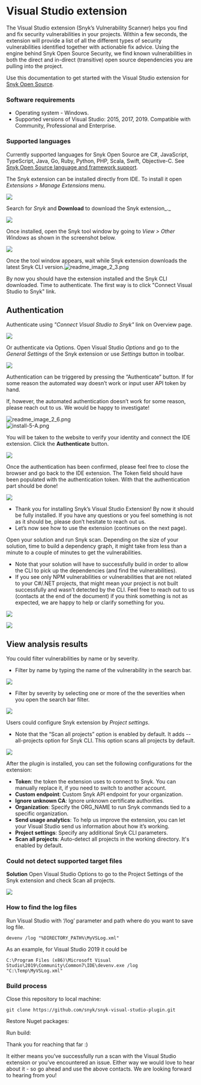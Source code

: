 # Visual Studio extension

The Visual Studio extension \(Snyk’s Vulnerability Scanner\) helps you find and fix security vulnerabilities in your projects. Within a few seconds, the extension will provide a list of all the different types of security vulnerabilities identified together with actionable fix advice. Using the engine behind Snyk Open Source Security, we find known vulnerabilities in both the direct and in-direct \(transitive\) open source dependencies you are pulling into the project.

Use this documentation to get started with the Visual Studio extension for [Snyk Open Source](https://snyk.io/product/open-source-security-management/).

### Software requirements

* Operating system - Windows.
* Supported versions of Visual Studio: 2015, 2017, 2019. Compatible with Community, Professional and Enterprise.

### Supported languages

Currently supported languages for Snyk Open Source are C\#, JavaScript, TypeScript, Java, Go, Ruby, Python, PHP, Scala, Swift, Objective-C. See [Snyk Open Source language and framework support](https://docs.snyk.io/snyk-open-source/language-and-package-manager-support).

The Snyk extension can be installed directly from IDE. To install it open _Extensions &gt; Manage Extensions_ menu.

![](../../.gitbook/assets/readme_image_2_1_1.png)

Search for _Snyk_ and **Download** to download the Snyk extension_._

![](../../.gitbook/assets/search-for-snyk.png)

Once installed, open the Snyk tool window by going to _View &gt; Other Windows_ as shown in the screenshot below.

![](../../.gitbook/assets/install2.png)

Once the tool window appears, wait while Snyk extension downloads the latest Snyk CLI version.![readme\_image\_2\_3.png](../../.gitbook/assets/readme_image_2_3.png)

By now you should have the extension installed and the Snyk CLI downloaded. Time to authenticate. The first way is to click "Connect Visual Studio to Snyk" link.

## **Authentication**

Authenticate using _"Connect Visual Studio to Snyk"_ link on Overview page.

![](../../.gitbook/assets/readme_image_2_4.png)

Or authenticate via Options. Open Visual Studio _Options_ and go to the _General Settings_ of the Snyk extension or use _Settings_ button in toolbar.

![](../../.gitbook/assets/readme_image_2_5.png)

Authentication can be triggered by pressing the “Authenticate” button. If for some reason the automated way doesn’t work or input user API token by hand.

If, however, the automated authentication doesn’t work for some reason, please reach out to us. We would be happy to investigate!

![readme\_image\_2\_6.png](../../.gitbook/assets/readme_image_2_6.png)  
![install-5-A.png](../../.gitbook/assets/install-5-a.png)

You will be taken to the website to verify your identity and connect the IDE extension. Click the **Authenticate** button.

![](../../.gitbook/assets/install-6.png)

Once the authentication has been confirmed, please feel free to close the browser and go back to the IDE extension. The Token field should have been populated with the authentication token. With that the authentication part should be done!

![](../../.gitbook/assets/readme_image_2_8.png)

* Thank you for installing Snyk’s Visual Studio Extension! By now it should be fully installed. If you have any questions or you feel something is not as it should be, please don’t hesitate to reach out us.
* Let’s now see how to use the extension \(continues on the next page\).

Open your solution and run Snyk scan. Depending on the size of your solution, time to build a dependency graph, it might take from less than a minute to a couple of minutes to get the vulnerabilities.

* Note that your solution will have to successfully build in order to allow the CLI to pick up the dependencies \(and find the vulnerabilities\).
* If you see only NPM vulnerabilities or vulnerabilities that are not related to your C\#/.NET projects, that might mean your project is not built successfully and wasn’t detected by the CLI. Feel free to reach out to us \(contacts at the end of the document\) if you think something is not as expected, we are happy to help or clarify something for you.

![](../../.gitbook/assets/readme_image_3_1_1.png)

![](../../.gitbook/assets/readme_image_3_1_2.png)

## View analysis results

You could filter vulnerabilities by name or by severity.

* Filter by name by typing the name of the vulnerability in the search bar.

![](../../.gitbook/assets/readme_image_3_2_1.png)

* Filter by severity by selecting one or more of the the severities when you open the search bar filter.

![](../../.gitbook/assets/readme_image_3_2_2.png)

Users could configure Snyk extension by _Project settings_.

* Note that the “Scan all projects” option is enabled by default. It adds --all-projects option for Snyk CLI. This option scans all projects by default.

![](../../.gitbook/assets/readme_image_3_3.png)

After the plugin is installed, you can set the following configurations for the extension:

* **Token**: the token the extension uses to connect to Snyk. You can manually replace it, if you need to switch to another account.
* **Custom endpoint**: Custom Snyk API endpoint for your organization.
* **Ignore unknown CA**: Ignore unknown certificate authorities.
* **Organization**: Specify the ORG\_NAME to run Snyk commands tied to a specific organization.
* **Send usage analytics**: To help us improve the extension, you can let your Visual Studio send us information about how it’s working.
* **Project settings**: Specify any additional Snyk CLI parameters.
* **Scan all projects**: Auto-detect all projects in the working directory. It's enabled by default.

### Could not detect supported target files

**Solution** Open Visual Studio Options to go to the Project Settings of the Snyk extension and check Scan all projects.

![](../../.gitbook/assets/readme_image_4_1.png)

### How to find the log files

Run Visual Studio with ‘/log’ parameter and path where do you want to save log file.

```text
devenv /log "%DIRECTORY_PATH%\MyVSLog.xml"
```

As an example, for Visual Studio 2019 it could be

```text
C:\Program Files (x86)\Microsoft Visual Studio\2019\Community\Common7\IDE\devenv.exe /log "C:\Temp\MyVSLog.xml"
```

### Build process

Close this repository to local machine:

```text
git clone https://github.com/snyk/snyk-visual-studio-plugin.git
```

Restore Nuget packages:

Run build:

Thank you for reaching that far :\)

It either means you’ve successfully run a scan with the Visual Studio extension or you’ve encountered an issue. Either way we would love to hear about it - so go ahead and use the above contacts. We are looking forward to hearing from you!

